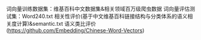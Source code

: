 词向量训练数据集：维基百科中文数据集&相关领域百万级爬虫数据
词向量评估测试集：Word240.txt 相关性评价(基于中文维基百科链接结构与分类体系的语义相关度计算)&semantic.txt 语义类比评价(https://github.com/Embedding/Chinese-Word-Vectors)
